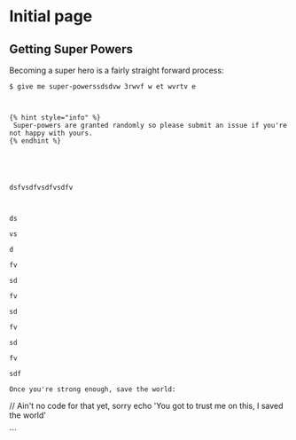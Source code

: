 # Initial page

## Getting Super Powers

Becoming a super hero is a fairly straight forward process:

```text
$ give me super-powerssdsdvw 3rwvf w et wvrtv e



{% hint style="info" %}
 Super-powers are granted randomly so please submit an issue if you're not happy with yours.
{% endhint %}





dsfvsdfvsdfvsdfv



ds

vs

d

fv

sd

fv

sd

fv

sd

fv

sdf

Once you're strong enough, save the world:
```

// Ain't no code for that yet, sorry echo 'You got to trust me on this, I saved the world'

\`\`\`

